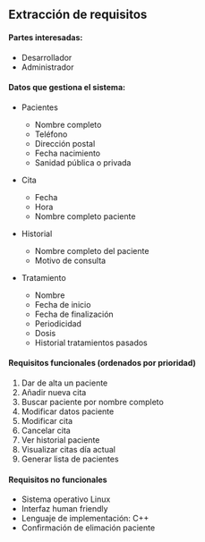 ## Extracción de requisitos

#### Partes interesadas:

* Desarrollador
* Administrador

#### Datos que gestiona el sistema:

* Pacientes
  * Nombre completo
  * Teléfono
  * Dirección postal
  * Fecha nacimiento
  * Sanidad pública o privada

* Cita
  * Fecha
  * Hora
  * Nombre completo paciente

* Historial
  * Nombre completo del paciente
  * Motivo de consulta
  
* Tratamiento
  * Nombre
  * Fecha de inicio
  * Fecha de finalización
  * Periodicidad
  * Dosis
  * Historial tratamientos pasados

	
#### Requisitos funcionales (ordenados por prioridad)
1. Dar de alta un paciente
1. Añadir nueva cita
1. Buscar paciente por nombre completo
1. Modificar datos paciente
1. Modificar cita
1. Cancelar cita
1. Ver historial paciente
1. Visualizar citas día actual
1. Generar lista de pacientes



#### Requisitos no funcionales
* Sistema operativo Linux
* Interfaz human friendly
* Lenguaje de implementación: C++
* Confirmación de elimación paciente


